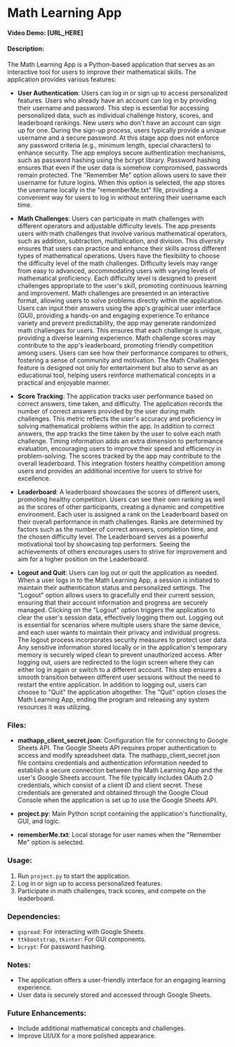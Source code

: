 # Math Learning App

#### Video Demo: [URL_HERE]

#### Description:

The Math Learning App is a Python-based application that serves as an interactive tool for users to improve their mathematical skills. The application provides various features:

- **User Authentication**: Users can log in or sign up to access personalized features. Users who already have an account can log in by providing their username and password. This step is essential for accessing personalized data, such as individual challenge history, scores, and leaderboard rankings. New users who don't have an account can sign up for one. During the sign-up process, users typically provide a unique username and a secure password. At this stage app does not enforce any password criteria (e.g., minimum length, special characters) to enhance security. The app employs secure authentication mechanisms, such as password hashing using the bcrypt library. Password hashing ensures that even if the user data is somehow compromised, passwords remain protected. The "Remember Me" option allows users to save their username for future logins. When this option is selected, the app stores the username locally in the "rememberMe.txt" file, providing a convenient way for users to log in without entering their username each time.

- **Math Challenges**: Users can participate in math challenges with different operators and adjustable difficulty levels. The app presents users with math challenges that involve various mathematical operators, such as addition, subtraction, multiplication, and division. This diversity ensures that users can practice and enhance their skills across different types of mathematical operations. Users have the flexibility to choose the difficulty level of the math challenges. Difficulty levels may range from easy to advanced, accommodating users with varying levels of mathematical proficiency. Each difficulty level is designed to present challenges appropriate to the user's skill, promoting continuous learning and improvement. Math challenges are presented in an interactive format, allowing users to solve problems directly within the application. Users can input their answers using the app's graphical user interface (GUI), providing a hands-on and engaging experience.To enhance variety and prevent predictability, the app may generate randomized math challenges for users. This ensures that each challenge is unique, providing a diverse learning experience. Math challenge scores may contribute to the app's leaderboard, promoting friendly competition among users. Users can see how their performance compares to others, fostering a sense of community and motivation. The Math Challenges feature is designed not only for entertainment but also to serve as an educational tool, helping users reinforce mathematical concepts in a practical and enjoyable manner.

- **Score Tracking**: The application tracks user performance based on correct answers, time taken, and difficulty. The application records the number of correct answers provided by the user during math challenges. This metric reflects the user's accuracy and proficiency in solving mathematical problems within the app. In addition to correct answers, the app tracks the time taken by the user to solve each math challenge. Timing information adds an extra dimension to performance evaluation, encouraging users to improve their speed and efficiency in problem-solving. The scores tracked by the app may contribute to the overall leaderboard. This integration fosters healthy competition among users and provides an additional incentive for users to strive for excellence.

- **Leaderboard**: A leaderboard showcases the scores of different users, promoting healthy competition. Users can see their own ranking as well as the scores of other participants, creating a dynamic and competitive environment. Each user is assigned a rank on the Leaderboard based on their overall performance in math challenges. Ranks are determined by factors such as the number of correct answers, completion time, and the chosen difficulty level. The Leaderboard serves as a powerful motivational tool by showcasing top performers. Seeing the achievements of others encourages users to strive for improvement and aim for a higher position on the Leaderboard.

- **Logout and Quit**: Users can log out or quit the application as needed. When a user logs in to the Math Learning App, a session is initiated to maintain their authentication status and personalized settings. The "Logout" option allows users to gracefully end their current session, ensuring that their account information and progress are securely managed. Clicking on the "Logout" option triggers the application to clear the user's session data, effectively logging them out. Logging out is essential for scenarios where multiple users share the same device, and each user wants to maintain their privacy and individual progress. The logout process incorporates security measures to protect user data. Any sensitive information stored locally or in the application's temporary memory is securely wiped clean to prevent unauthorized access. After logging out, users are redirected to the login screen where they can either log in again or switch to a different account. This step ensures a smooth transition between different user sessions without the need to restart the entire application. In addition to logging out, users can choose to "Quit" the application altogether. The "Quit" option closes the Math Learning App, ending the program and releasing any system resources it was utilizing.

### Files:

- **mathapp_client_secret.json**: Configuration file for connecting to Google Sheets API. The Google Sheets API requires proper authentication to access and modify spreadsheet data. The mathapp_client_secret.json file contains credentials and authentication information needed to establish a secure connection between the Math Learning App and the user's Google Sheets account. The file typically includes OAuth 2.0 credentials, which consist of a client ID and client secret. These credentials are generated and obtained through the Google Cloud Console when the application is set up to use the Google Sheets API.

- **project.py**: Main Python script containing the application's functionality, GUI, and logic.

- **rememberMe.txt**: Local storage for user names when the "Remember Me" option is selected.

### Usage:

1. Run `project.py` to start the application.
2. Log in or sign up to access personalized features.
3. Participate in math challenges, track scores, and compete on the leaderboard.

### Dependencies:

- `gspread`: For interacting with Google Sheets.
- `ttkbootstrap`, `tkinter`: For GUI components.
- `bcrypt`: For password hashing.

### Notes:

- The application offers a user-friendly interface for an engaging learning experience.
- User data is securely stored and accessed through Google Sheets.

### Future Enhancements:

- Include additional mathematical concepts and challenges.
- Improve UI/UX for a more polished appearance.


